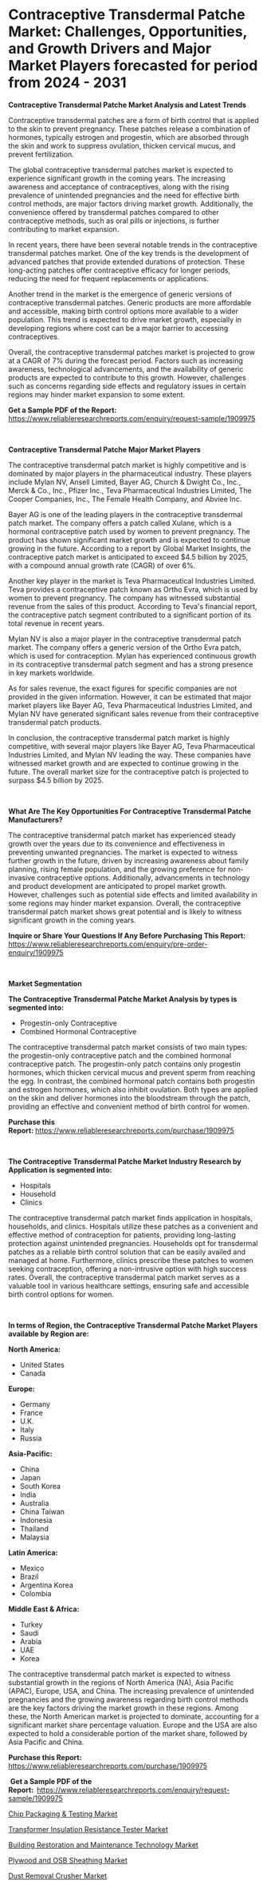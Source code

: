 <p><h1>Contraceptive Transdermal Patche Market: Challenges, Opportunities, and Growth Drivers and Major Market Players forecasted for period from 2024 - 2031</h1></p><p><strong>Contraceptive Transdermal Patche Market Analysis and Latest Trends</strong></p>
<p><p>Contraceptive transdermal patches are a form of birth control that is applied to the skin to prevent pregnancy. These patches release a combination of hormones, typically estrogen and progestin, which are absorbed through the skin and work to suppress ovulation, thicken cervical mucus, and prevent fertilization.</p><p>The global contraceptive transdermal patches market is expected to experience significant growth in the coming years. The increasing awareness and acceptance of contraceptives, along with the rising prevalence of unintended pregnancies and the need for effective birth control methods, are major factors driving market growth. Additionally, the convenience offered by transdermal patches compared to other contraceptive methods, such as oral pills or injections, is further contributing to market expansion.</p><p>In recent years, there have been several notable trends in the contraceptive transdermal patches market. One of the key trends is the development of advanced patches that provide extended durations of protection. These long-acting patches offer contraceptive efficacy for longer periods, reducing the need for frequent replacements or applications.</p><p>Another trend in the market is the emergence of generic versions of contraceptive transdermal patches. Generic products are more affordable and accessible, making birth control options more available to a wider population. This trend is expected to drive market growth, especially in developing regions where cost can be a major barrier to accessing contraceptives.</p><p>Overall, the contraceptive transdermal patches market is projected to grow at a CAGR of 7% during the forecast period. Factors such as increasing awareness, technological advancements, and the availability of generic products are expected to contribute to this growth. However, challenges such as concerns regarding side effects and regulatory issues in certain regions may hinder market expansion to some extent.</p></p>
<p><strong>Get a Sample PDF of the Report:&nbsp;</strong> <a href="https://www.reliableresearchreports.com/enquiry/request-sample/1909975">https://www.reliableresearchreports.com/enquiry/request-sample/1909975</a></p>
<p>&nbsp;</p>
<p><strong>Contraceptive Transdermal Patche Major Market Players</strong></p>
<p><p>The contraceptive transdermal patch market is highly competitive and is dominated by major players in the pharmaceutical industry. These players include Mylan NV, Ansell Limited, Bayer AG, Church & Dwight Co., Inc., Merck & Co., Inc., Pfizer Inc., Teva Pharmaceutical Industries Limited, The Cooper Companies, Inc., The Female Health Company, and Abviee Inc. </p><p>Bayer AG is one of the leading players in the contraceptive transdermal patch market. The company offers a patch called Xulane, which is a hormonal contraceptive patch used by women to prevent pregnancy. The product has shown significant market growth and is expected to continue growing in the future. According to a report by Global Market Insights, the contraceptive patch market is anticipated to exceed $4.5 billion by 2025, with a compound annual growth rate (CAGR) of over 6%.</p><p>Another key player in the market is Teva Pharmaceutical Industries Limited. Teva provides a contraceptive patch known as Ortho Evra, which is used by women to prevent pregnancy. The company has witnessed substantial revenue from the sales of this product. According to Teva's financial report, the contraceptive patch segment contributed to a significant portion of its total revenue in recent years.</p><p>Mylan NV is also a major player in the contraceptive transdermal patch market. The company offers a generic version of the Ortho Evra patch, which is used for contraception. Mylan has experienced continuous growth in its contraceptive transdermal patch segment and has a strong presence in key markets worldwide.</p><p>As for sales revenue, the exact figures for specific companies are not provided in the given information. However, it can be estimated that major market players like Bayer AG, Teva Pharmaceutical Industries Limited, and Mylan NV have generated significant sales revenue from their contraceptive transdermal patch products.</p><p>In conclusion, the contraceptive transdermal patch market is highly competitive, with several major players like Bayer AG, Teva Pharmaceutical Industries Limited, and Mylan NV leading the way. These companies have witnessed market growth and are expected to continue growing in the future. The overall market size for the contraceptive patch is projected to surpass $4.5 billion by 2025.</p></p>
<p>&nbsp;</p>
<p><strong>What Are The Key Opportunities For Contraceptive Transdermal Patche Manufacturers?</strong></p>
<p><p>The contraceptive transdermal patch market has experienced steady growth over the years due to its convenience and effectiveness in preventing unwanted pregnancies. The market is expected to witness further growth in the future, driven by increasing awareness about family planning, rising female population, and the growing preference for non-invasive contraceptive options. Additionally, advancements in technology and product development are anticipated to propel market growth. However, challenges such as potential side effects and limited availability in some regions may hinder market expansion. Overall, the contraceptive transdermal patch market shows great potential and is likely to witness significant growth in the coming years.</p></p>
<p><strong>Inquire or Share Your Questions If Any Before Purchasing This Report:</strong> <a href="https://www.reliableresearchreports.com/enquiry/pre-order-enquiry/1909975">https://www.reliableresearchreports.com/enquiry/pre-order-enquiry/1909975</a></p>
<p>&nbsp;</p>
<p><strong>Market Segmentation</strong></p>
<p><strong>The Contraceptive Transdermal Patche Market Analysis by types is segmented into:</strong></p>
<p><ul><li>Progestin-only Contraceptive</li><li>Combined Hormonal Contraceptive</li></ul></p>
<p><p>The contraceptive transdermal patch market consists of two main types: the progestin-only contraceptive patch and the combined hormonal contraceptive patch. The progestin-only patch contains only progestin hormones, which thicken cervical mucus and prevent sperm from reaching the egg. In contrast, the combined hormonal patch contains both progestin and estrogen hormones, which also inhibit ovulation. Both types are applied on the skin and deliver hormones into the bloodstream through the patch, providing an effective and convenient method of birth control for women.</p></p>
<p><strong>Purchase this Report:&nbsp;</strong><a href="https://www.reliableresearchreports.com/purchase/1909975">https://www.reliableresearchreports.com/purchase/1909975</a></p>
<p>&nbsp;</p>
<p><strong>The Contraceptive Transdermal Patche Market Industry Research by Application is segmented into:</strong></p>
<p><ul><li>Hospitals</li><li>Household</li><li>Clinics</li></ul></p>
<p><p>The contraceptive transdermal patch market finds application in hospitals, households, and clinics. Hospitals utilize these patches as a convenient and effective method of contraception for patients, providing long-lasting protection against unintended pregnancies. Households opt for transdermal patches as a reliable birth control solution that can be easily availed and managed at home. Furthermore, clinics prescribe these patches to women seeking contraception, offering a non-intrusive option with high success rates. Overall, the contraceptive transdermal patch market serves as a valuable tool in various healthcare settings, ensuring safe and accessible birth control options for women.</p></p>
<p>&nbsp;</p>
<p><strong>In terms of Region, the Contraceptive Transdermal Patche Market Players available by Region are:</strong></p>
<p>
    <p> <strong> North America: </strong>
        <ul>
            <li>United States</li>
            <li>Canada</li>
        </ul>
        </p> 
    <p> <strong> Europe: </strong>
        <ul>
            <li>Germany</li>
            <li>France</li>
            <li>U.K.</li>
            <li>Italy</li>
            <li>Russia</li>
        </ul>
        </p> 
    <p> <strong> Asia-Pacific: </strong>
        <ul>
            <li>China</li>
            <li>Japan</li>
            <li>South Korea</li>
            <li>India</li>
            <li>Australia</li>
            <li>China Taiwan</li>
            <li>Indonesia</li>
            <li>Thailand</li>
            <li>Malaysia</li>
        </ul>
        </p> 
    <p> <strong> Latin America: </strong>
        <ul>
            <li>Mexico</li>
            <li>Brazil</li>
            <li>Argentina Korea</li>
            <li>Colombia</li>
        </ul>
        </p> 
    <p> <strong> Middle East & Africa: </strong>
        <ul>
            <li>Turkey</li>
            <li>Saudi</li>
            <li>Arabia</li>
            <li>UAE</li>
            <li>Korea</li>
        </ul>
    </p>
    </p>
<p><p>The contraceptive transdermal patch market is expected to witness substantial growth in the regions of North America (NA), Asia Pacific (APAC), Europe, USA, and China. The increasing prevalence of unintended pregnancies and the growing awareness regarding birth control methods are the key factors driving the market growth in these regions. Among these, the North American market is projected to dominate, accounting for a significant market share percentage valuation. Europe and the USA are also expected to hold a considerable portion of the market share, followed by Asia Pacific and China.</p></p>
<p><strong>Purchase this Report: </strong><a href="https://www.reliableresearchreports.com/purchase/1909975">https://www.reliableresearchreports.com/purchase/1909975</a></p>
<p>&nbsp;<strong>Get a Sample PDF of the Report:&nbsp;&nbsp;</strong><a href="https://www.reliableresearchreports.com/enquiry/request-sample/1909975">https://www.reliableresearchreports.com/enquiry/request-sample/1909975</a></p>
<p><strong></strong></p>
<p><p><a href="https://www.linkedin.com/pulse/chip-packaging-amp-testing-market-challenges-opportunities-ysh8c?trackingId=KGhrzKZsQYastMaExoNXTw%3D%3D">Chip Packaging & Testing Market</a></p><p><a href="https://www.linkedin.com/pulse/transformer-insulation-resistance-tester-market-provides-dw4uc?trackingId=C4F8Sct2S8ax7Mv7dIwesw%3D%3D">Transformer Insulation Resistance Tester Market</a></p><p><a href="https://www.linkedin.com/pulse/global-building-restoration-maintenance-technology-market-lp9yc?trackingId=TnKcCoEVRHW7aq9nYFqv4A%3D%3D">Building Restoration and Maintenance Technology Market</a></p><p><a href="https://www.linkedin.com/pulse/plywood-osb-sheathing-market-share-amp-new-trends-analysis-mnz0e?trackingId=KOB27qfuSd2vDIKr%2FDcM7w%3D%3D">Plywood and OSB Sheathing Market</a></p><p><a href="https://www.linkedin.com/pulse/dust-removal-crusher-market-offers-provide-insightful-data-c5ref?trackingId=1QSiP7eBQNWR6LaTxI2cZw%3D%3D">Dust Removal Crusher Market</a></p></p>